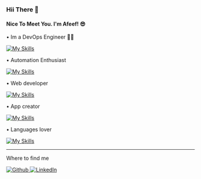 ### Hii There 👋
#### Nice To Meet You. I'm Afeef! 😎

• Im a DevOps Engineer 👨‍💻

[![My Skills](https://skillicons.dev/icons?i=aws,docker,kubernetes)](https://skillicons.dev)

• Automation Enthusiast

[![My Skills](https://skillicons.dev/icons?i=linux,bash,git,ansible,jenkins)](https://skillicons.dev)

• Web developer

[![My Skills](https://skillicons.dev/icons?i=js,html,css,nodejs,react)](https://skillicons.dev)

• App creator

[![My Skills](https://skillicons.dev/icons?i=flutter)](https://skillicons.dev)

• Languages lover

[![My Skills](https://skillicons.dev/icons?i=python,js,java)](https://skillicons.dev)

---------------------------------------------------------------------------------------------------------------------------------------------------------

Where to find me

<p><a href="https://github.com/afeefaz" target="_blank"><img alt="Github" src="https://img.shields.io/badge/GitHub-%2312100E.svg?&style=for-the-badge&logo=Github&logoColor=white" /> <a href="https://www.linkedin.com/in/afeefaz" target="_blank"><img alt="LinkedIn" src="https://img.shields.io/badge/linkedin-%230077B5.svg?&style=for-the-badge&logo=linkedin&logoColor=white" /></p>
